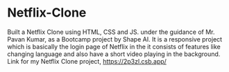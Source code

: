 # Netflix-Clone
Built a Netflix Clone using HTML, CSS and JS. under the guidance of Mr. Pavan Kumar, as a Bootcamp project by Shape AI. It is a responsive project which is basically the login page of Netflix in the it consists of features like changing language and also have a short video playing in the background.
Link for my Netflix Clone project, https://2p3zl.csb.app/
